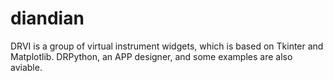 # diandian
DRVI is a group of virtual instrument widgets, which is based on Tkinter and Matplotlib. 
DRPython, an APP designer, and some examples are also aviable.
